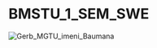 # BMSTU_1_SEM_SWE
![Gerb_MGTU_imeni_Baumana](https://github.com/Skiper22/BMSTU_1_SEM_SWE/assets/91487682/18a5d427-596c-4144-9904-98e901d7c12e)
